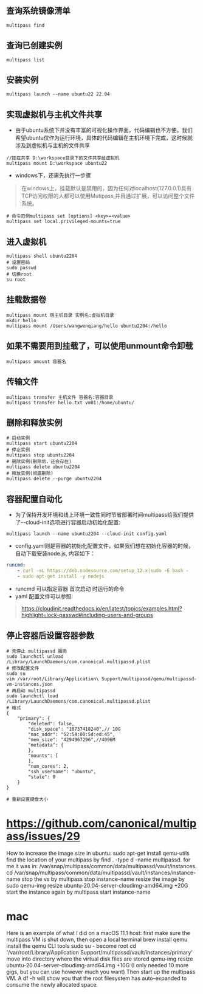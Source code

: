 ## 查询系统镜像清单
```shell
multipass find
```

## 查询已创建实例
```shell
multipass list
```

## 安装实例
```shell
multipass launch --name ubuntu22 22.04
```

## 实现虚拟机与主机文件共享
- 由于ubuntu系统下并没有丰富的可视化操作界面，代码编辑也不方便。我们希望ubuntu仅作为运行环境，具体的代码编辑在主机环境下完成，这时候就涉及到虚拟机与主机的文件共享
```shell
//挂在共享 D:\workspace目录下的文件共享给虚拟机
multipass mount D:\workspace ubuntu22
```
- windows下，还需先执行一步骤
> 在windows上，挂载默认是禁用的，因为任何对localhost(127.0.0.1)具有TCP访问权限的人都可以使用Mutipass,并且通过扩展，可以访问整个文件系统。

```shell
# 命令范例multipass set [options] <key>=<value>
multipass set local.privileged-mounts=true
```

## 进入虚拟机
```shell
multipass shell ubuntu2204
# 设置密码
sudo passwd
# 切换root
su root
```
## 挂载数据卷
```shell
multipass mount 宿主机目录 实例名:虚拟机目录
mkdir hello
multipass mount /Users/wangwenqiang/hello ubuntu2204:/hello
```
## 如果不需要用到挂载了，可以使用unmount命令卸载
```shell
multipass umount 容器名
```

## 传输文件
```shell
multipass transfer 主机文件 容器名:容器目录
multipass transfer hello.txt vm01:/home/ubuntu/
```

## 删除和释放实例
```shell
# 启动实例
multipass start ubuntu2204
# 停止实例
multipass stop ubuntu2204
# 删除实例(删除后，还会存在)
multipass delete ubuntu2204
# 释放实例(彻底删除)
multipass delete --purge ubuntu2204
```

## 容器配置自动化
- 为了保持开发环境和线上环境一致性同时节省部署时间multipass给我们提供了--cloud-init选项进行容器启动初始化配置:
```shell
multipass launch --name ubuntu2204 --cloud-init config.yaml
```
- config.yaml则是容器的初始化配置文件，如果我们想在初始化容器的时候，自动下载安装node.js, 内容如下：
```yaml
runcmd:
	- curl -sL https://deb.nodesource.com/setup_12.x|sudo -E bash -
	- sudo apt-get install -y nodejs
```
- runcmd 可以指定容器 首次启动 时运行的命令
- yaml 配置文件可以参照:
> https://cloudinit.readthedocs.io/en/latest/topics/examples.html?highlight=lock-passwd#including-users-and-groups
## 停止容器后设置容器参数
```
# 先停止 multipassd 服务
sudo launchctl unload /Library/LaunchDaemons/com.canonical.multipassd.plist
# 修改配置文件
sudo su
vim /var/root/Library/Application\ Support/multipassd/qemu/multipassd-vm-instances.json
# 再启动 multipassd
sudo launchctl load /Library/LaunchDaemons/com.canonical.multipassd.plist
# 格式
{
    "primary": {
        "deleted": false,
        "disk_space": "10737418240",// 10G
        "mac_addr": "52:54:00:5d:ed:45",
        "mem_size": "4294967296",//4096M
        "metadata": {
        },
        "mounts": [
        ],
        "num_cores": 2,
        "ssh_username": "ubuntu",
        "state": 0
    }
}

# 重新设置硬盘大小
```
# https://github.com/canonical/multipass/issues/29
How to increase the image size in ubuntu:
sudo apt-get install qemu-utils
find the location of your multipass by find . -type d -name multipassd. for me it was in: /var/snap/multipass/common/data/multipassd/vault/instances.
cd /var/snap/multipass/common/data/multipassd/vault/instances/instance-name
stop the vs by multipass stop instance-name
resize the image by sudo qemu-img resize ubuntu-20.04-server-cloudimg-amd64.img +20G
start the instance again by multipass start instance-name
# mac
Here is an example of what I did on a macOS 11.1 host:
first make sure the multipass VM is shut down, then open a local terminal
brew install qemu install the qemu CLI tools
sudo su - become root
cd '/var/root/Library/Application Support/multipassd/vault/instances/primary' move into directory where the virtual disk files are stored
qemu-img resize ubuntu-20.04-server-cloudimg-amd64.img +10G (I only needed 10 more gigs, but you can use however much you want)
Then start up the multipass VM. A df -h will show you that the root filesystem has auto-expanded to consume the newly allocated space.
```

